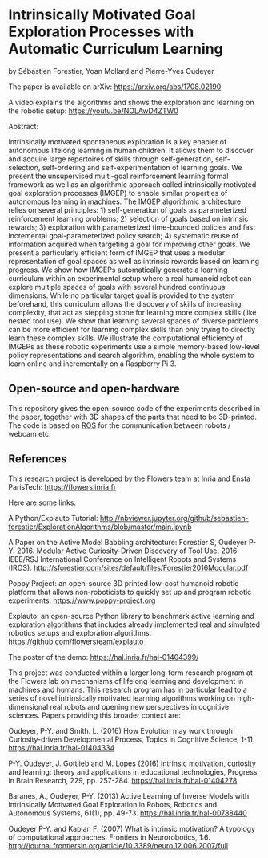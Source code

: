 # Intrinsically Motivated Goal Exploration Processes with Automatic Curriculum Learning
by Sébastien Forestier, Yoan Mollard and Pierre-Yves Oudeyer

The paper is available on arXiv: https://arxiv.org/abs/1708.02190

A video explains the algorithms and shows the exploration and learning on the robotic setup: https://youtu.be/NOLAwD4ZTW0

Abstract:

Intrinsically motivated spontaneous exploration is a key enabler of autonomous lifelong learning in human children. It allows them to discover and acquire large repertoires of skills through self-generation, self-selection, self-ordering and self-experimentation of learning goals. We present the unsupervised multi-goal reinforcement learning formal framework as well as an algorithmic approach called intrinsically motivated goal exploration processes (IMGEP) to enable similar properties of autonomous learning in machines. The IMGEP algorithmic architecture relies on several principles: 1) self-generation of goals as parameterized reinforcement learning problems; 2) selection of goals based on intrinsic rewards; 3) exploration with parameterized time-bounded policies and fast incremental goal-parameterized policy search; 4) systematic reuse of information acquired when targeting a goal for improving other goals. We present a particularly efficient form of IMGEP that uses a modular representation of goal spaces as well as intrinsic rewards based on learning progress. We show how IMGEPs automatically generate a learning curriculum within an experimental setup where a real humanoid robot can explore multiple spaces of goals with several hundred continuous dimensions. While no particular target goal is provided to the system beforehand, this curriculum allows the discovery of skills of increasing complexity, that act as stepping stone for learning more complex skills (like nested tool use). We show that learning several spaces of diverse problems can be more efficient for learning complex skills than only trying to directly learn these complex skills. We illustrate the computational efficiency of IMGEPs as these robotic experiments use a simple memory-based low-level policy representations and search algorithm, enabling the whole system to learn online and incrementally on a Raspberry Pi 3. 

## Open-source and open-hardware
This repository gives the open-source code of the experiments described in the paper, together with 3D shapes of the parts that need to be 3D-printed. The code is based on [ROS](http://www.ros.org/) for the communication between robots / webcam etc.

## References
This research project is developed by the Flowers team at Inria and Ensta ParisTech: https://flowers.inria.fr

Here are some links:

A Python/Explauto Tutorial: http://nbviewer.jupyter.org/github/sebastien-forestier/ExplorationAlgorithms/blob/master/main.ipynb

A Paper on the Active Model Babbling architecture: Forestier S, Oudeyer P-Y. 2016. Modular Active Curiosity-Driven Discovery of Tool Use. 2016 IEEE/RSJ International Conference on Intelligent Robots and Systems (IROS). http://sforestier.com/sites/default/files/Forestier2016Modular.pdf

Poppy Project: an open-source 3D printed low-cost humanoid robotic platform that allows non-roboticists to quickly set up and program robotic experiments. https://www.poppy-project.org

Explauto: an open-source Python library to benchmark active learning and exploration algorithms that includes already implemented real and simulated robotics setups and exploration algorithms. https://github.com/flowersteam/explauto

The poster of the demo: https://hal.inria.fr/hal-01404399/

This project was conducted within a larger long-term research program at the Flowers lab on mechanisms of lifelong learning and development in machines and humans. This research program has in particular lead to a series of novel intrinsically motivated learning algorithms working on high-dimensional real robots and opening new perspectives in cognitive sciences. Papers providing this broader context are:

Oudeyer, P-Y. and Smith. L. (2016) How Evolution may work through Curiosity-driven Developmental Process, Topics in Cognitive Science, 1-11. https://hal.inria.fr/hal-01404334

P-Y. Oudeyer, J. Gottlieb and M. Lopes (2016) Intrinsic motivation, curiosity and learning: theory and applications in educational technologies, Progress in Brain Research, 229, pp. 257-284. https://hal.inria.fr/hal-01404278

Baranes, A., Oudeyer, P-Y. (2013) Active Learning of Inverse Models with Intrinsically Motivated Goal Exploration in Robots, Robotics and Autonomous Systems, 61(1), pp. 49-73. https://hal.inria.fr/hal-00788440

Oudeyer P-Y. and Kaplan F. (2007) What is intrinsic motivation? A typology of computational approaches. Frontiers in Neurorobotics, 1:6. http://journal.frontiersin.org/article/10.3389/neuro.12.006.2007/full
